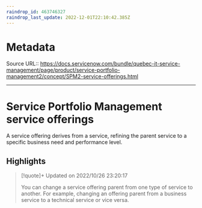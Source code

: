 ```yaml
---
raindrop_id: 463746327
raindrop_last_update: 2022-12-01T22:10:42.385Z
---
```


# Metadata
Source URL:: https://docs.servicenow.com/bundle/quebec-it-service-management/page/product/service-portfolio-management2/concept/SPM2-service-offerings.html


---
# Service Portfolio Management service offerings

A service offering derives from a service, refining the parent service to a specific business need and performance level.

## Highlights

> [!quote]+ Updated on 2022/10/26 23:20:17
>
> You can change a service offering parent from one type of service to another. For example,
>        changing an offering parent from a business service to a technical service or vice versa.

